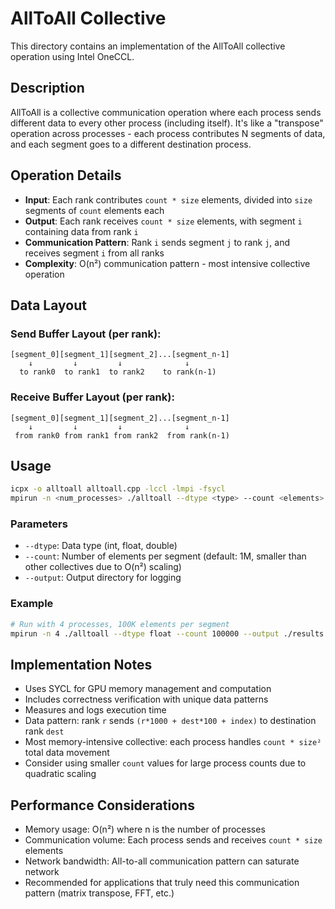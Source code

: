 # AllToAll Collective

This directory contains an implementation of the AllToAll collective operation using Intel OneCCL.

## Description

AllToAll is a collective communication operation where each process sends different data to every other process (including itself). It's like a "transpose" operation across processes - each process contributes N segments of data, and each segment goes to a different destination process.

## Operation Details

- **Input**: Each rank contributes `count * size` elements, divided into `size` segments of `count` elements each
- **Output**: Each rank receives `count * size` elements, with segment `i` containing data from rank `i`
- **Communication Pattern**: Rank `i` sends segment `j` to rank `j`, and receives segment `i` from all ranks
- **Complexity**: O(n²) communication pattern - most intensive collective operation

## Data Layout

### Send Buffer Layout (per rank):
```
[segment_0][segment_1][segment_2]...[segment_n-1]
    ↓         ↓         ↓              ↓
  to rank0  to rank1  to rank2    to rank(n-1)
```

### Receive Buffer Layout (per rank):
```
[segment_0][segment_1][segment_2]...[segment_n-1]
    ↓         ↓         ↓              ↓
 from rank0 from rank1 from rank2  from rank(n-1)
```

## Usage

```bash
icpx -o alltoall alltoall.cpp -lccl -lmpi -fsycl
mpirun -n <num_processes> ./alltoall --dtype <type> --count <elements> --output <dir>
```

### Parameters

- `--dtype`: Data type (int, float, double)
- `--count`: Number of elements per segment (default: 1M, smaller than other collectives due to O(n²) scaling)
- `--output`: Output directory for logging

### Example

```bash
# Run with 4 processes, 100K elements per segment
mpirun -n 4 ./alltoall --dtype float --count 100000 --output ./results
```

## Implementation Notes

- Uses SYCL for GPU memory management and computation
- Includes correctness verification with unique data patterns
- Measures and logs execution time
- Data pattern: rank `r` sends `(r*1000 + dest*100 + index)` to destination rank `dest`
- Most memory-intensive collective: each process handles `count * size²` total data movement
- Consider using smaller `count` values for large process counts due to quadratic scaling

## Performance Considerations

- Memory usage: O(n²) where n is the number of processes
- Communication volume: Each process sends and receives `count * size` elements
- Network bandwidth: All-to-all communication pattern can saturate network
- Recommended for applications that truly need this communication pattern (matrix transpose, FFT, etc.)

